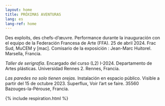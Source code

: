```yaml
---
layout: home
title: PRÓXIMAS AVENTURAS
lang: es
lang-ref: home
---
```


Des exploits, des chefs-d’œuvre. Performance durante la inauguración con el equipo de la Federación Francesa de Arte (FFA). 25 de abril 2024. Frac Sud, MuCEM y \[mac]. Comisario de la exposición : Jean-Marc Huitorel. Marsella, Francia.

*Taller de serigrafía*. Encargado del curso (L2) I-2024. Departamento de Artes plásticas. Universidad Rennes 2. Rennes, Francia.

*Las paredes no solo tienen orejas.* Instalación en espacio público. Visible a partir del 15 de octubre 2023. Superflux, Voir l’art se faire. 35560 Bazouges-la-Pérouse, Francia.

{% include respiration.html %}
